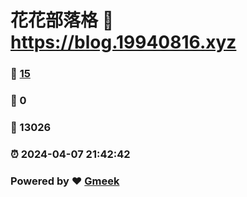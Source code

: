 # 花花部落格 :link: https://blog.19940816.xyz 
### :page_facing_up: [15](https://blog.19940816.xyz/tag.html) 
### :speech_balloon: 0 
### :hibiscus: 13026 
### :alarm_clock: 2024-04-07 21:42:42 
### Powered by :heart: [Gmeek](https://github.com/Meekdai/Gmeek)
